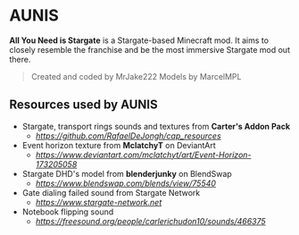 # AUNIS

**All You Need is Stargate** is a Stargate-based Minecraft mod. It aims to closely resemble the franchise and be the most immersive Stargate mod out there.

>Created and coded by MrJake222
>Models by MarcelMPL

## Resources used by AUNIS
* Stargate, transport rings sounds and textures from **Carter's Addon Pack**
  * *https://github.com/RafaelDeJongh/cap_resources*
* Event horizon texture from **MclatchyT** on DeviantArt
  * *https://www.deviantart.com/mclatchyt/art/Event-Horizon-173205058*
* Stargate DHD's model from **blenderjunky** on BlendSwap
  * *https://www.blendswap.com/blends/view/75540*
* Gate dialing failed sound from Stargate Network
  * *https://www.stargate-network.net*
* Notebook flipping sound
  * *https://freesound.org/people/carlerichudon10/sounds/466375*
